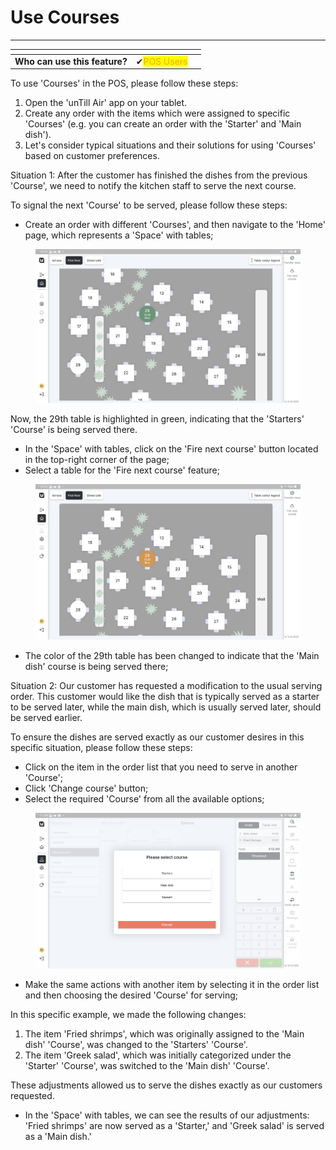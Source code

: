 # Use Courses

***

<table data-card-size="large" data-view="cards"><thead><tr><th></th><th></th><th></th></tr></thead><tbody><tr><td><strong>Who can use this feature?</strong></td><td><span data-gb-custom-inline data-tag="emoji" data-code="2714">✔</span><mark style="color:orange;">POS Users</mark></td><td></td></tr></tbody></table>

To use 'Courses' in the POS, please follow these steps:

1. Open the 'unTill Air' app on your tablet.
2. Create any order with the items which were assigned to specific 'Courses' (e.g. you can create an order with the 'Starter' and 'Main dish').
3. Let's consider typical situations and their solutions for using 'Courses' based on customer preferences.

Situation 1: After the customer has finished the dishes from the previous 'Course', we need to notify the kitchen staff to serve the next course.

To signal the next 'Course' to be served, please follow these steps:

* Create an order with different 'Courses', and then navigate to the 'Home' page, which represents a 'Space' with tables;

<figure><img src="../../.gitbook/assets/course2.jpg" alt=""><figcaption></figcaption></figure>

Now, the 29th table is highlighted in green, indicating that the 'Starters' 'Course' is being served there.

* In the 'Space' with tables, click on the 'Fire next course' button located in the top-right corner of the page;
* Select a table for the 'Fire next course' feature;

<figure><img src="../../.gitbook/assets/course3.jpg" alt=""><figcaption></figcaption></figure>

* The color of the 29th table has been changed to indicate that the 'Main dish' course is being served there;

Situation 2: Our customer has requested a modification to the usual serving order. This customer would like the dish that is typically served as a starter to be served later, while the main dish, which is usually served later, should be served earlier.

To ensure the dishes are served exactly as our customer desires in this specific situation, please follow these steps:

* Click on the item in the order list that you need to serve in another 'Course';
* Click 'Change course' button;
* Select the required 'Course' from all the available options;

<figure><img src="../../.gitbook/assets/course.jpg" alt=""><figcaption></figcaption></figure>

* Make the same actions with another item by selecting it in the order list and then choosing the desired 'Course' for serving;

In this specific example, we made the following changes:

1. The item 'Fried shrimps', which was originally assigned to the 'Main dish' 'Course', was changed to the 'Starters' 'Course'.
2. The item 'Greek salad', which was initially categorized under the 'Starter' 'Course', was switched to the 'Main dish' 'Course'.

These adjustments allowed us to serve the dishes exactly as our customers requested.

* In the 'Space' with tables, we can see the results of our adjustments: 'Fried shrimps' are now served as a 'Starter,' and 'Greek salad' is served as a 'Main dish.'
